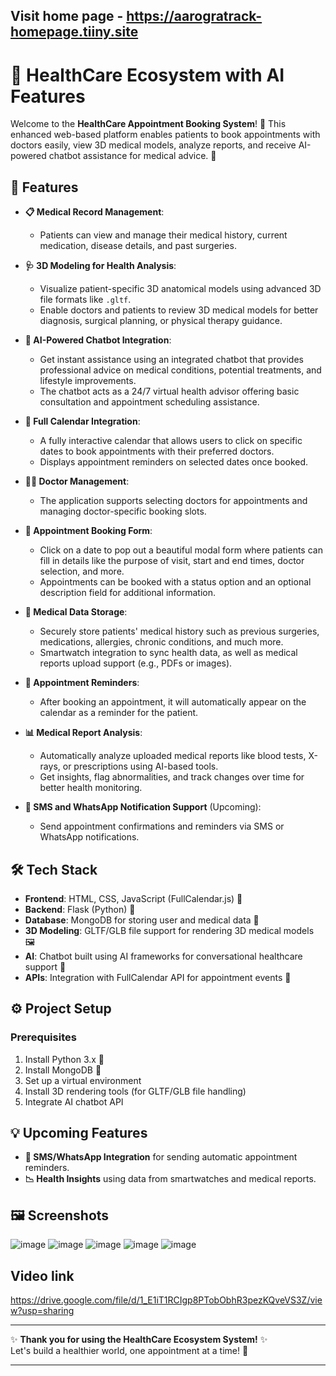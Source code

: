 Visit home page - https://aarogratrack-homepage.tiiny.site
---

# 🏥 HealthCare Ecosystem with AI Features

Welcome to the **HealthCare Appointment Booking System**! 🚀 This enhanced web-based platform enables patients to book appointments with doctors easily, view 3D medical models, analyze reports, and receive AI-powered chatbot assistance for medical advice. 🎯

## 🌟 Features

- **📋 Medical Record Management**:
  - Patients can view and manage their medical history, current medication, disease details, and past surgeries.

- **🩺 3D Modeling for Health Analysis**:
  - Visualize patient-specific 3D anatomical models using advanced 3D file formats like `.gltf`.
  - Enable doctors and patients to review 3D medical models for better diagnosis, surgical planning, or physical therapy guidance.

- **🤖 AI-Powered Chatbot Integration**:
  - Get instant assistance using an integrated chatbot that provides professional advice on medical conditions, potential treatments, and lifestyle improvements.
  - The chatbot acts as a 24/7 virtual health advisor offering basic consultation and appointment scheduling assistance.

- **📅 Full Calendar Integration**: 
  - A fully interactive calendar that allows users to click on specific dates to book appointments with their preferred doctors.
  - Displays appointment reminders on selected dates once booked.

- **👨‍⚕️ Doctor Management**:
  - The application supports selecting doctors for appointments and managing doctor-specific booking slots.

- **📝 Appointment Booking Form**:
  - Click on a date to pop out a beautiful modal form where patients can fill in details like the purpose of visit, start and end times, doctor selection, and more.
  - Appointments can be booked with a status option and an optional description field for additional information.

- **💾 Medical Data Storage**:
  - Securely store patients' medical history such as previous surgeries, medications, allergies, chronic conditions, and much more.
  - Smartwatch integration to sync health data, as well as medical reports upload support (e.g., PDFs or images).

- **🔔 Appointment Reminders**:
  - After booking an appointment, it will automatically appear on the calendar as a reminder for the patient.

- **📊 Medical Report Analysis**:
  - Automatically analyze uploaded medical reports like blood tests, X-rays, or prescriptions using AI-based tools.
  - Get insights, flag abnormalities, and track changes over time for better health monitoring.

- **📧 SMS and WhatsApp Notification Support** (Upcoming):
  - Send appointment confirmations and reminders via SMS or WhatsApp notifications.

## 🛠️ Tech Stack

- **Frontend**: HTML, CSS, JavaScript (FullCalendar.js) 📜
- **Backend**: Flask (Python) 🐍
- **Database**: MongoDB for storing user and medical data 📂
- **3D Modeling**: GLTF/GLB file support for rendering 3D medical models 🖼️
- **AI**: Chatbot built using AI frameworks for conversational healthcare support 🤖
- **APIs**: Integration with FullCalendar API for appointment events 🔗

## ⚙️ Project Setup

### Prerequisites

1. Install Python 3.x 🐍
2. Install MongoDB 💾
3. Set up a virtual environment
4. Install 3D rendering tools (for GLTF/GLB file handling)
5. Integrate AI chatbot API

## 💡 Upcoming Features

- **📲 SMS/WhatsApp Integration** for sending automatic appointment reminders.
- **📉 Health Insights** using data from smartwatches and medical reports.

## 🖼️ Screenshots
![image](https://github.com/user-attachments/assets/8b2ce1fa-83b2-4971-8d31-6b3f99bcea6b)
![image](https://github.com/user-attachments/assets/8ed300ef-a182-4ba1-9e37-8158f30fec69)
![image](https://github.com/user-attachments/assets/9a95000b-f603-4b01-a995-9b9f8a504b03)
![image](https://github.com/user-attachments/assets/11b594e9-1d81-400e-951b-e961d0a2cdb4)
![image](https://github.com/user-attachments/assets/3012e763-b3dc-4874-bec9-e3a1c6064993)



## Video link
https://drive.google.com/file/d/1_E1iT1RCIgp8PTobObhR3pezKQveVS3Z/view?usp=sharing



---

✨ **Thank you for using the HealthCare Ecosystem System!** ✨  
Let's build a healthier world, one appointment at a time! 💙

---

